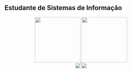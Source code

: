 ## Estudante de Sistemas de Informação 
<div align="center">
  <a href="https://github.com/Arnaldo-PS">
  <img height="150em" src="https://github-readme-stats.vercel.app/api?username=Arnaldo-PS&show_icons=true&theme=dracula&include_all_commits=true&count_private=true"/>
  <img height="150em" src="https://github-readme-stats.vercel.app/api/top-langs/?username=Arnaldo-PS&layout=compact&langs_count=7&theme=dracula"/>

  <div> 
  <a href = "mailto:arnaldodesenvolvedor@gmail.com"><img src="https://img.shields.io/badge/-Gmail-%23333?style=for-the-badge&logo=gmail&logoColor=white" target="_blank"></a>
  <a href="https://www.linkedin.com/in/arnaldodev" target="_blank"><img src="https://img.shields.io/badge/-LinkedIn-%230077B5?style=for-the-badge&logo=linkedin&logoColor=white" target="_blank"></a>
